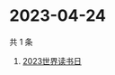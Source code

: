 # 2023-04-24

共 1 条

<!-- BEGIN ZHIHUSEARCH -->
<!-- 最后更新时间 Mon Apr 24 2023 04:08:40 GMT+0800 (China Standard Time) -->
1. [2023世界读书日](https://www.zhihu.com/search?q=2023世界读书日)
<!-- END ZHIHUSEARCH -->
